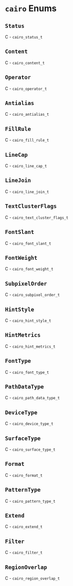 # `cairo` Enums

## `Status`



C - `cairo_status_t`

## `Content`



C - `cairo_content_t`

## `Operator`



C - `cairo_operator_t`

## `Antialias`



C - `cairo_antialias_t`

## `FillRule`



C - `cairo_fill_rule_t`

## `LineCap`



C - `cairo_line_cap_t`

## `LineJoin`



C - `cairo_line_join_t`

## `TextClusterFlags`



C - `cairo_text_cluster_flags_t`

## `FontSlant`



C - `cairo_font_slant_t`

## `FontWeight`



C - `cairo_font_weight_t`

## `SubpixelOrder`



C - `cairo_subpixel_order_t`

## `HintStyle`



C - `cairo_hint_style_t`

## `HintMetrics`



C - `cairo_hint_metrics_t`

## `FontType`



C - `cairo_font_type_t`

## `PathDataType`



C - `cairo_path_data_type_t`

## `DeviceType`



C - `cairo_device_type_t`

## `SurfaceType`



C - `cairo_surface_type_t`

## `Format`



C - `cairo_format_t`

## `PatternType`



C - `cairo_pattern_type_t`

## `Extend`



C - `cairo_extend_t`

## `Filter`



C - `cairo_filter_t`

## `RegionOverlap`



C - `cairo_region_overlap_t`


